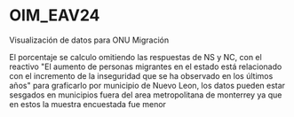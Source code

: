 # OIM_EAV24
Visualización de datos para ONU Migración

El porcentaje se calculo omitiendo las respuestas de NS y NC, con el reactivo "El aumento de personas migrantes en el estado está relacionado con el incremento de la inseguridad que se ha observado en los últimos años" para graficarlo por municipio de Nuevo Leon, los datos pueden estar sesgados en municipios fuera del area metropolitana de monterrey ya que en estos la muestra encuestada fue menor
